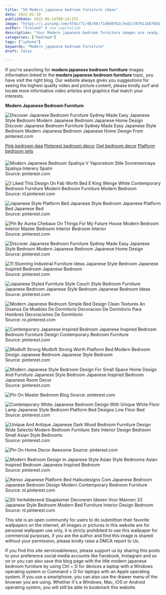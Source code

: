 ```yaml
---
title: "50 Modern japanese bedroom furniture ideas"
date: 2022-01-19
publishDate: 2022-06-14T08:14:37Z
image: "https://i.pinimg.com/474x/71/d8/80/71d880fb2c7ed2c387611bb705b114fc.jpg"
author: "Ireland" # use capitalize
description: "Your Modern japanese bedroom furniture images are ready. Modern japanese bedroom furniture are a topic that is being searched for and liked by netizens today. You can Download the Modern japanese bedroom furniture files here. Get all royalty-free photos."
categories: ["bedroom"]
tags: ["iphone"]
keywords: "Modern japanese bedroom furniture"
draft: false

---
```


If you're searching for **modern japanese bedroom furniture** images information linked to the **modern japanese bedroom furniture** topic, you have visit the right  blog.  Our website always  gives you  suggestions  for seeing  the highest  quality video and picture  content, please kindly surf and locate more informative video articles and graphics  that match your interests.

**Modern Japanese Bedroom Furniture**. 

![Discover Japanese Bedroom Furniture Sydney Made Easy Japanese Style Bedroom Modern Japanese Bedroom Japanese Home Design](https://i.pinimg.com/originals/6e/6d/42/6e6d4291bf368b1937599f69e0b69227.jpg "Discover Japanese Bedroom Furniture Sydney Made Easy Japanese Style Bedroom Modern Japanese Bedroom Japanese Home Design")
Discover Japanese Bedroom Furniture Sydney Made Easy Japanese Style Bedroom Modern Japanese Bedroom Japanese Home Design From pinterest.com

[Pink bedroom ikea](/pink-bedroom-ikea/)
[Pinterest bedroom decor](/pinterest-bedroom-decor/)
[Owl bedroom decor](/owl-bedroom-decor/)
[Platform bedroom sets](/platform-bedroom-sets/)



### 

 


![Modern Japanese Bedroom Spalnya V Yaponskom Stile Sovremennaya Spalnya Interery Spalni](https://i.pinimg.com/originals/3e/83/37/3e83378d218215ec98c548cd1d6f4971.jpg "Modern Japanese Bedroom Spalnya V Yaponskom Stile Sovremennaya Spalnya Interery Spalni")
Source: pinterest.com

 

![I Liked This Design On Fab Worth Bed E King Wenge White Contemporary Bedroom Furniture Modern Bedroom Furniture Modern Bedroom](https://i.pinimg.com/originals/4f/de/fd/4fdefd146285ceb90aac5abb8ff52d12.jpg "I Liked This Design On Fab Worth Bed E King Wenge White Contemporary Bedroom Furniture Modern Bedroom Furniture Modern Bedroom")
Source: nl.pinterest.com

 

![Japanese Style Platform Bed Japanese Style Bedroom Japanese Platform Bed Japanese Bed](https://i.pinimg.com/originals/13/e2/06/13e206e09ff61d6bc5cf8b62e69b38d6.jpg "Japanese Style Platform Bed Japanese Style Bedroom Japanese Platform Bed Japanese Bed")
Source: pinterest.com

 

![Pin By Aurea Chebaux On Things For My Future House Modern Bedroom Interior Master Bedroom Interior Bedroom Interior](https://i.pinimg.com/originals/2c/a3/e2/2ca3e2f4cb303911c1cfb1bfc3ad1900.jpg "Pin By Aurea Chebaux On Things For My Future House Modern Bedroom Interior Master Bedroom Interior Bedroom Interior")
Source: pinterest.com

 

![Discover Japanese Bedroom Furniture Sydney Made Easy Japanese Style Bedroom Modern Japanese Bedroom Japanese Home Design](https://i.pinimg.com/originals/6e/6d/42/6e6d4291bf368b1937599f69e0b69227.jpg "Discover Japanese Bedroom Furniture Sydney Made Easy Japanese Style Bedroom Modern Japanese Bedroom Japanese Home Design")
Source: pinterest.com

 

![11 Stunning Industrial Furniture Ideas Japanese Style Bedroom Japanese Inspired Bedroom Japanese Bedroom](https://i.pinimg.com/originals/d7/75/37/d77537650b2f475b509cfffb27089e87.jpg "11 Stunning Industrial Furniture Ideas Japanese Style Bedroom Japanese Inspired Bedroom Japanese Bedroom")
Source: pinterest.com

 

![Japanese Styled Furniture Style Couch Style Bedroom Furniture Japanese Bedroom Japanese Style Bedroom Japanese Bedroom Ideas](https://i.pinimg.com/736x/4a/36/da/4a36da03f7f231145547980f21dd1903.jpg "Japanese Styled Furniture Style Couch Style Bedroom Furniture Japanese Bedroom Japanese Style Bedroom Japanese Bedroom Ideas")
Source: pinterest.com

 

![Modern Japanese Bedroom Simple Bed Design Clean Textures An Disenos De Muebles De Dormitorio Decoracion De Dormitorio Para Hombres Decoraciones De Dormitorio](https://i.pinimg.com/originals/e5/23/bc/e523bca2c7854a3e285e9faebece20c8.jpg "Modern Japanese Bedroom Simple Bed Design Clean Textures An Disenos De Muebles De Dormitorio Decoracion De Dormitorio Para Hombres Decoraciones De Dormitorio")
Source: ro.pinterest.com

 

![Contemporary Japanese Inspired Bedroom Japanese Inspired Bedroom Bedroom Furniture Design Contemporary Bedroom Furniture](https://i.pinimg.com/originals/24/22/ee/2422ee4cf74f48b7ff9d87d1a045ffc8.gif "Contemporary Japanese Inspired Bedroom Japanese Inspired Bedroom Bedroom Furniture Design Contemporary Bedroom Furniture")
Source: pinterest.com

 

![Modloft Strong Modloft Strong Worth Platform Bed Modern Bedroom Design Japanese Bedroom Japanese Style Bedroom](https://i.pinimg.com/originals/20/6a/df/206adfcc165217725d2a152ff0521338.jpg "Modloft Strong Modloft Strong Worth Platform Bed Modern Bedroom Design Japanese Bedroom Japanese Style Bedroom")
Source: pinterest.com

 

![Modern Japanese Style Bedroom Design For Small Space Home Design And Furniture Japanese Style Bedroom Japanese Inspired Bedroom Japanese Room Decor](https://i.pinimg.com/originals/88/3a/20/883a20c930de39c499f57ff382321314.jpg "Modern Japanese Style Bedroom Design For Small Space Home Design And Furniture Japanese Style Bedroom Japanese Inspired Bedroom Japanese Room Decor")
Source: pinterest.com

 

![Pin On Master Bedroom Blog](https://i.pinimg.com/originals/32/2e/08/322e0833ffeec573eface3ca81b55abe.jpg "Pin On Master Bedroom Blog")
Source: pinterest.com

 

![Contemporary White Japanese Bedroom Design With Unique White Floor Lamp Japanese Style Bedroom Platform Bed Designs Low Floor Bed](https://i.pinimg.com/originals/8c/aa/2e/8caa2ed8cfefa8682fb336a6f9b6a42a.jpg "Contemporary White Japanese Bedroom Design With Unique White Floor Lamp Japanese Style Bedroom Platform Bed Designs Low Floor Bed")
Source: pinterest.com

 

![Unique And Antique Japanese Dark Wood Bedroom Furniture Design Wide Selectio Modern Bedroom Furniture Sets Interior Design Bedroom Small Asian Style Bedrooms](https://i.pinimg.com/originals/f8/bf/12/f8bf12448a1e75bde8f2b727fa6aa94b.jpg "Unique And Antique Japanese Dark Wood Bedroom Furniture Design Wide Selectio Modern Bedroom Furniture Sets Interior Design Bedroom Small Asian Style Bedrooms")
Source: pinterest.com

 

![Pin On Home Decor Awesome](https://i.pinimg.com/736x/13/85/6c/13856c5cdf7568bf5bd38904de43192e.jpg "Pin On Home Decor Awesome")
Source: pinterest.com

 

![Modern Bedroom Design In Japanese Style Asian Style Bedrooms Asian Inspired Bedroom Japanese Inspired Bedroom](https://i.pinimg.com/originals/ce/61/83/ce6183f6d7c49ba40eee699af9ebabb7.jpg "Modern Bedroom Design In Japanese Style Asian Style Bedrooms Asian Inspired Bedroom Japanese Inspired Bedroom")
Source: pinterest.com

 

![Kenso Japanese Platform Bed Haikudesigns Com Japanese Bedroom Japanese Bedroom Design Modern Contemporary Bedroom Furniture](https://i.pinimg.com/736x/fe/95/6b/fe956b7541073abbcde385144379ce64--queen-size-platform-bed-platform-bedroom.jpg "Kenso Japanese Platform Bed Haikudesigns Com Japanese Bedroom Japanese Bedroom Design Modern Contemporary Bedroom Furniture")
Source: nl.pinterest.com

 

![50 Verhelderend Slaapkamer Decoreren Ideeen Voor Mannen 33 Japanese Style Bedroom Modern Bed Furniture Interior Design Bedroom](https://i.pinimg.com/474x/71/d8/80/71d880fb2c7ed2c387611bb705b114fc.jpg "50 Verhelderend Slaapkamer Decoreren Ideeen Voor Mannen 33 Japanese Style Bedroom Modern Bed Furniture Interior Design Bedroom")
Source: nl.pinterest.com

 

This site is an open community for users to do submittion their favorite wallpapers on the internet, all images or pictures in this website are for personal wallpaper use only, it is stricly prohibited to use this wallpaper for commercial purposes, if you are the author and find this image is shared without your permission, please kindly raise a DMCA report to Us.

If you find this site serviceableness, please support us by sharing this posts to your preference social media accounts like Facebook, Instagram and so on or you can also save this blog page with the title modern japanese bedroom furniture by using Ctrl + D for devices a laptop with a Windows operating system or Command + D for laptops with an Apple operating system. If you use a smartphone, you can also use the drawer menu of the browser you are using. Whether it's a Windows, Mac, iOS or Android operating system, you will still be able to bookmark this website.
